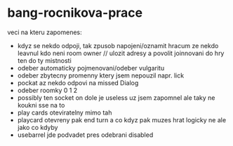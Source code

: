 # bang-rocnikova-prace

veci na kteru zapomenes:
- kdyz se nekdo odpoji, tak zpusob napojeni/oznamit hracum ze nekdo leavnul kdo neni room owner // ulozit adresy a povolit joinnovani do hry ten do ty mistnosti
- odeber automaticky pojmenovani/odeber vulgaritu
- odeber zbytecny promenny ktery jsem nepouzil napr. lick
- pockat az nekdo odpovi na missed Dialog
- odeber roomky 0 1 2
- possibly ten socket on dole je useless uz jsem zapomnel ale taky ne koukni sse na to
- play cards oteviratelny mimo tah
- playcard otevreny pak end turn a co kdyz pak muzes hrat logicky ne ale jako co kdyby
- usebarrel jde podvadet pres odebrani disabled
